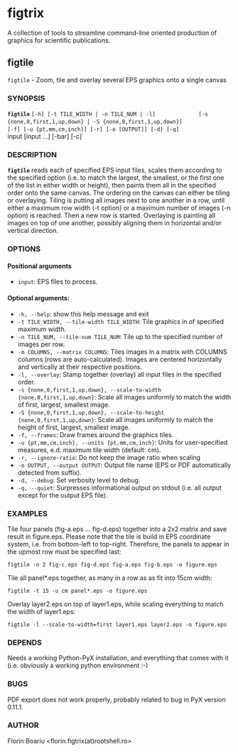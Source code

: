 # figtrix

A collection of tools to streamline command-line oriented production of graphics for scientific publications.

## figtile

`figtile` - Zoom, tile and overlay several EPS graphics onto a single canvas

### SYNOPSIS
**`figtile`** `[-h] [-t TILE_WIDTH | -n TILE_NUM | -l]`
`             [-s {none,0,first,1,up,down} | -S {none,0,first,1,up,down}]`
`             [-f] [-u {pt,mm,cm,inch}] [-r] [-o [OUTPUT]] [-d] [-q]`
`             `input [input ...] [-bar] [-c]`

### DESCRIPTION
**`figtile`** reads each of specified EPS input files, scales them according to the specified option (i.e. to match the largest, the smallest, or the first one of the list in either width or height), then paints them all in the specified order onto the same canvas. The ordering on the canvas can either be tiling or overlaying. Tiling is putting all images next to one another in a row, until either a maximum row width (-t option) or a maximum number of images (-n option) is reached. Then a new row is started. Overlaying is painting all images on top of one another, possibly aligning them in horizontal and/or vertical direction.

### OPTIONS
#### Positional arguments
-  `input`: EPS files to process.

#### Optional arguments:
- `-h, --help`: show this help message and exit
- `-t TILE_WIDTH, --tile-width TILE_WIDTH`: Tile graphics in of specified maximum width.
- `-n TILE_NUM, --tile-num TILE_NUM`: Tile up to the specified number of images per row.
- `-m COLUMNS, --matrix COLUMNS`: Tiles images in a matrix with COLUMNS columns (rows are auto-calculated). Images are centered horizontally and vertically at their respective positions.
- `-l, --overlay`: Stamp together (overlay) all input files in the specified order.
- `-s {none,0,first,1,up,down}, --scale-to-width {none,0,first,1,up,down}`: Scale all images uniformly to match the width of first, largest, smallest image.
- `-S {none,0,first,1,up,down}, --scale-to-height {none,0,first,1,up,down}`: Scale all images uniformly to match the height of first, largest, smallest image.
- `-f, --frames`: Draw frames around the graphics tiles.
- `-u {pt,mm,cm,inch}, --units {pt,mm,cm,inch}`: Units for user-specified measures, e.d. maximum tile width (default: cm).
- `-r, --ignore-ratio`: Do not keep the image ratio when scaling
- `-o OUTPUT, --output OUTPUT`: Output file name (EPS or PDF automatically detected from suffix).
- `-d, --debug`: Set verbosity level to debug.
- `-q, --quiet`: Surpresses informational output on stdout (i.e. all output except for the output EPS file).

### EXAMPLES
Tile four panels (fig-a.eps ... fig-d.eps) together into a 2x2 matrix and save result in figure.eps. Please note that the tile is build in EPS coordinate system, i.e. from bottom-left to top-right. Therefore, the panels to appear in the upmost row must be specified last:

    figtile -n 2 fig-c.eps fig-d.eps fig-a.eps fig-b.eps -o figure.eps

Tile all panel*.eps together, as many in a row as as fit into 15cm width:

    figtile -t 15 -u cm panel*.eps -o figure.eps

Overlay layer2.eps on top of layer1.eps, while scaling everything to match the width of layer1.eps:

    figtile -l --scale-to-width=first layer1.eps layer2.eps -o figure.eps

### DEPENDS
Needs a working Python-PyX installation, and everything that comes with it (i.e. obviously a working python environment :-)

### BUGS
PDF export does not work properly, probably related to bug in PyX version 0.11.1.

### AUTHOR
Florin Boariu <florin.figtrix(at)rootshell.ro>
